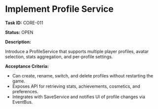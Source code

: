 # Implement Profile Service

**Task ID:** CORE-011

**Status:** OPEN

**Description:**

Introduce a ProfileService that supports multiple player profiles, avatar selection, stats aggregation, and per-profile settings.

**Acceptance Criteria:**

- Can create, rename, switch, and delete profiles without restarting the game.
- Exposes API for retrieving stats, achievements, cosmetics, and preferences.
- Integrates with SaveService and notifies UI of profile changes via EventBus.
